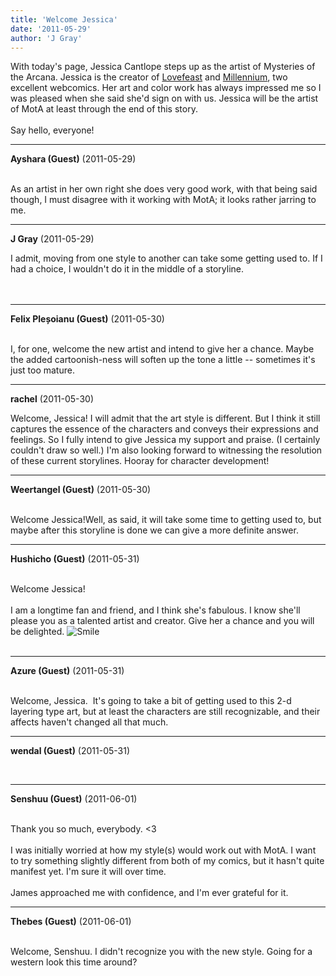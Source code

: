 ```yaml
---
title: 'Welcome Jessica'
date: '2011-05-29'
author: 'J Gray'
---
```


With today's page, Jessica Cantlope steps up as the artist of Mysteries of the Arcana. Jessica is the creator of <a name="" target="_blank" classname="" class="" href="http://www.lovefeast-comic.com/">Lovefeast</a> and <a name="" target="_blank" classname="" class="" href="http://www.millennium-comic.com/">Millennium</a>, two excellent webcomics. Her art and color work has always impressed me so I was pleased when she said she'd sign on with us. Jessica will be the artist of MotA at least through the end of this story.<br><br>Say hello, everyone!<br>

---
**Ayshara (Guest)** (2011-05-29)

<br> As an artist in her own right she does very good work, with that being said though, I must disagree with it working with MotA; it looks rather jarring to me.<br>

---
**J Gray** (2011-05-29)

I admit, moving from one style to another can take some getting used to. If I had a choice, I wouldn't do it in the middle of a storyline. <br><br><br>

---
**Felix Pleșoianu (Guest)** (2011-05-30)

<br> I, for one, welcome the new artist and intend to give her a chance. Maybe the added cartoonish-ness will soften up the tone a little -- sometimes it's just too mature.

---
**rachel** (2011-05-30)

Welcome, Jessica! I will admit that the art style is different. But I think it still captures the essence of the characters and conveys their expressions and feelings. So I fully intend to give Jessica my support and praise. (I certainly couldn't draw so well.) I'm also looking forward to witnessing the resolution of these current storylines. Hooray for character development!<br>

---
**Weertangel (Guest)** (2011-05-30)

<br>Welcome Jessica!Well, as said, it will take some time to getting used to, but maybe after this storyline is done we can give a more definite answer.&nbsp;

---
**Hushicho (Guest)** (2011-05-31)

<br> Welcome Jessica!<br><br>I am a longtime fan and friend, and I think she's fabulous. I know she'll please you as a talented artist and creator. Give her a chance and you will be delighted. <img src="/smilies/smile.gif" alt="Smile" border="0"><br><br>

---
**Azure (Guest)** (2011-05-31)

<br> Welcome, Jessica.&nbsp; It's going to take a bit of getting used to this 2-d layering type art, but at least the characters are still recognizable, and their affects haven't changed all that much.<br>

---
**wendal (Guest)** (2011-05-31)

<br>

---
**Senshuu (Guest)** (2011-06-01)

<br> Thank you so much, everybody. &lt;3<br><br>I was initially worried at how my style(s) would work out with MotA. I want to try something slightly different from both of my comics, but it hasn't quite manifest yet. I'm sure it will over time.<br><br>James approached me with confidence, and I'm ever grateful for it.<br>

---
**Thebes (Guest)** (2011-06-01)

<br> Welcome, Senshuu. I didn't recognize you with the new style. Going for a western look this time around?

